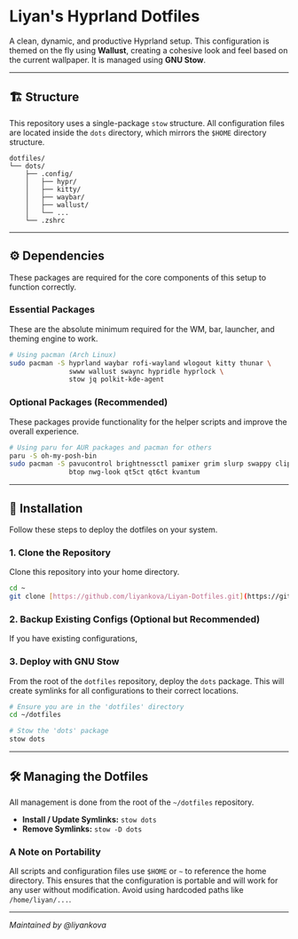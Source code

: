 # Liyan's Hyprland Dotfiles

A clean, dynamic, and productive Hyprland setup. This configuration is themed on the fly using **Wallust**, creating a cohesive look and feel based on the current wallpaper. It is managed using **GNU Stow**.


---

## 🏗️ Structure

This repository uses a single-package `stow` structure. All configuration files are located inside the `dots` directory, which mirrors the `$HOME` directory structure.

```
dotfiles/
└── dots/
    ├── .config/
    │   ├── hypr/
    │   ├── kitty/
    │   ├── waybar/
    │   ├── wallust/
    │   └── ...
    └── .zshrc
```

---

## ⚙️ Dependencies

These packages are required for the core components of this setup to function correctly.

### Essential Packages

These are the absolute minimum required for the WM, bar, launcher, and theming engine to work.

```bash
# Using pacman (Arch Linux)
sudo pacman -S hyprland waybar rofi-wayland wlogout kitty thunar \
               swww wallust swaync hypridle hyprlock \
               stow jq polkit-kde-agent
```

### Optional Packages (Recommended)

These packages provide functionality for the helper scripts and improve the overall experience.

```bash
# Using paru for AUR packages and pacman for others
paru -S oh-my-posh-bin
sudo pacman -S pavucontrol brightnessctl pamixer grim slurp swappy cliphist \
               btop nwg-look qt5ct qt6ct kvantum
```

---

## 🚀 Installation

Follow these steps to deploy the dotfiles on your system.

### 1. Clone the Repository

Clone this repository into your home directory.

```bash
cd ~
git clone [https://github.com/liyankova/Liyan-Dotfiles.git](https://github.com/liyankova/Liyan-Dotfiles.git)
```

### 2. Backup Existing Configs (Optional but Recommended)

If you have existing configurations,



### 3. Deploy with GNU Stow

From the root of the `dotfiles` repository, deploy the `dots` package. This will create symlinks for all configurations to their correct locations.

```bash
# Ensure you are in the 'dotfiles' directory
cd ~/dotfiles

# Stow the 'dots' package
stow dots
```

---

## 🛠️ Managing the Dotfiles

All management is done from the root of the `~/dotfiles` repository.

* **Install / Update Symlinks:** `stow dots`
* **Remove Symlinks:** `stow -D dots`

### A Note on Portability

All scripts and configuration files use `$HOME` or `~` to reference the home directory. This ensures that the configuration is portable and will work for any user without modification. Avoid using hardcoded paths like `/home/liyan/...`.

---
*Maintained by @liyankova*

